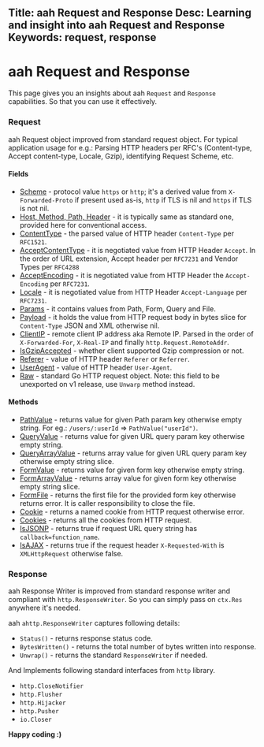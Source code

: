 Title: aah Request and Response
Desc: Learning and insight into aah Request and Response
Keywords: request, response
---
# aah Request and Response

This page gives you an insights about aah `Request` and `Response` capabilities. So that you can use it effectively.

### Request

aah Request object improved from standard request object. For typical application usage for e.g.: Parsing HTTP headers per RFC's (Content-type, Accept content-type, Locale, Gzip), identifying Request Scheme, etc.

#### Fields

  * <u>Scheme</u> - protocol value `https` or `http`; it's a derived value from `X-Forwarded-Proto` if present used as-is, `http` if TLS is nil and `https` if TLS is not nil.
  * <u>Host, Method, Path, Header</u> - it is typically same as standard one, provided here for conventional access.
  * <u>ContentType</u> - the parsed value of HTTP header `Content-Type` per `RFC1521`.
  * <u>AcceptContentType</u> - it is negotiated value from HTTP Header `Accept`. In the order of URL extension, Accept header per `RFC7231` and Vendor Types per `RFC4288`
  * <u>AcceptEncoding</u> - it is negotiated value from HTTP Header the `Accept-Encoding` per `RFC7231`.
  * <u>Locale</u> - it is negotiated value from HTTP Header `Accept-Language` per `RFC7231`.
  * <u>Params</u> - it contains values from Path, Form, Query and File.
  * <u>Payload</u> - it holds the value from HTTP request body in bytes slice for `Content-Type` JSON and XML otherwise nil.
  * <u>ClientIP</u> - remote client IP address aka Remote IP. Parsed in the order of `X-Forwarded-For`, `X-Real-IP` and finally `http.Request.RemoteAddr`.
  * <u>IsGzipAccepted</u> - whether client supported Gzip compression or not.
  * <u>Referer</u> - value of HTTP header `Referer` or `Referrer`.
  * <u>UserAgent</u> - value of HTTP header `User-Agent`.
  * <u>Raw</u> - standard Go HTTP request object. Note: this field to be unexported on v1 release, use `Unwarp` method instead.

#### Methods

  * <u>PathValue</u> - returns value for given Path param key otherwise empty string. For eg.: `/users/:userId` => `PathValue("userId")`.
  * <u>QueryValue</u> - returns value for given URL query param key otherwise empty string.
  * <u>QueryArrayValue</u> - returns array value for given URL query param key otherwise empty string slice.
  * <u>FormValue</u> - returns value for given form key otherwise empty string.
  * <u>FormArrayValue</u> - returns array value for given form key otherwise empty string slice.
  * <u>FormFile</u> - returns the first file for the provided form key otherwise returns error. It is caller responsibility to close the file.
  * <u>Cookie</u> - returns a named cookie from HTTP request otherwise error.
  * <u>Cookies</u> - returns all the cookies from HTTP request.
  * <u>IsJSONP</u> - returns true if request URL query string has `callback=function_name`.
  * <u>IsAJAX</u> - returns true if the request header `X-Requested-With` is `XMLHttpRequest` otherwise false.

### Response

aah Response Writer is improved from standard response writer and compliant with `http.ResponseWriter`. So you can simply pass on `ctx.Res` anywhere it's needed.

aah `ahttp.ResponseWriter` captures following details:

  * `Status()` - returns response status code.
  * `BytesWritten()` - returns the total number of bytes written into response.
  * `Unwrap()` - returns the standard `ResponseWriter` if needed.

And Implements following standard interfaces from `http` library.

  * `http.CloseNotifier`
  * `http.Flusher`
  * `http.Hijacker`
  * `http.Pusher`
  * `io.Closer`


**Happy coding :)**
